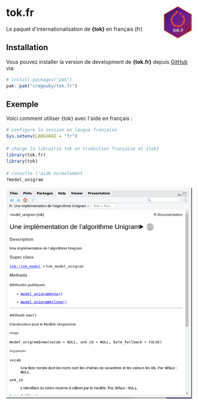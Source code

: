# tok.fr  <img src='images/tok.fr.png' align="right" style="width: 15%"/>

<!-- badges: start -->

<!-- badges: end -->

Le paquet d'internationalisation de **{tok}** en français (fr)

## Installation

Vous pouvez installer la version de development de **{tok.fr}** depuis [GitHub](https://github.com/) via:

``` r
# install.packages("pak")
pak::pak("cregouby/tok.fr")
```

## Exemple

Voici comment utiliser {tok} avec l'aide en français :

``` r
# configure la session en langue française
Sys.setenv(LANGUAGE = "fr")

# charge la librairie tok en traduction française et {tok}
library(tok.fr)
library(tok)

# consulte l'aide normalement
?model_unigram
```

![exemple de page de documentation en français dans l'onglet Help de RStudio](images/clipboard-3327763328.png)
